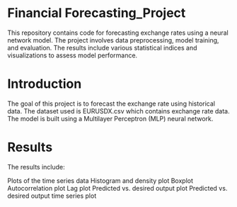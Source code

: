 # Financial Forecasting_Project
This repository contains code for forecasting exchange rates using a neural network model. The project involves data preprocessing, model training, and evaluation. The results include various statistical indices and visualizations to assess model performance.

# Introduction
The goal of this project is to forecast the exchange rate using historical data. The dataset used is EURUSDX.csv which contains exchange rate data. The model is built using a Multilayer Perceptron (MLP) neural network.

# Results 
The results include:

Plots of the time series data Histogram and density plot Boxplot Autocorrelation plot Lag plot Predicted vs. desired output plot Predicted vs. desired output time series plot
